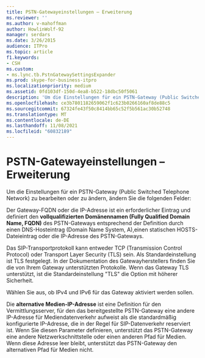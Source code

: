 ```yaml
---
title: PSTN-Gatewayeinstellungen – Erweiterung
ms.reviewer: ''
ms.author: v-mahoffman
author: HowlinWolf-92
manager: serdars
ms.date: 3/26/2015
audience: ITPro
ms.topic: article
f1.keywords:
- CSH
ms.custom:
- ms.lync.tb.PstnGatewaySettingsExpander
ms.prod: skype-for-business-itpro
ms.localizationpriority: medium
ms.assetid: 0fd103df-150d-4ea8-b522-18dbc50f5061
description: 'Um die Einstellungen für ein PSTN-Gateway (Public Switched Telephone Network) zu bearbeiten oder zu ändern, ändern Sie die folgenden Felder:'
ms.openlocfilehash: ce3b7801182659062f1c623b0266160af8de88c5
ms.sourcegitcommit: 67324fe43f50c8414bb65c52f5b561ac30b52748
ms.translationtype: MT
ms.contentlocale: de-DE
ms.lasthandoff: 11/08/2021
ms.locfileid: "60832189"
---
```

# <a name="pstn-gateway-settings-expander"></a>PSTN-Gatewayeinstellungen – Erweiterung
 
Um die Einstellungen für ein PSTN-Gateway (Public Switched Telephone Network) zu bearbeiten oder zu ändern, ändern Sie die folgenden Felder:
  
Der Gateway-FQDN oder die IP-Adresse ist ein erforderlicher Eintrag und definiert den **vollqualifizierten Domänennamen (Fully Qualified Domain Name, FQDN)** des PSTN-Gateways entsprechend der Definition durch einen DNS-Hosteintrag (Domain Name System, A),einen statischen HOSTS-Dateieintrag oder die IP-Adresse des PSTN-Gateways.
  
Das SIP-Transportprotokoll kann entweder TCP (Transmission Control Protocol) oder Transport Layer Security (TLS) sein. Als Standardeinstellung ist TLS festgelegt. In der Dokumentation des Gatewayherstellers finden Sie die von Ihrem Gateway unterstützten Protokolle. Wenn das Gateway TLS unterstützt, ist die Standardeinstellung "TLS" die Option mit höherer Sicherheit.
  
Wählen Sie aus, ob IPv4 und IPv6 für das Gateway aktiviert werden sollen.
  
Die **alternative Medien-IP-Adresse** ist eine Definition für den Vermittlungsserver, für den das bereitgestellte PSTN-Gateway eine andere IP-Adresse für Mediendatenverkehr aufweist als die standardmäßig konfigurierte IP-Adresse, die in der Regel für SIP-Datenverkehr reserviert ist. Wenn Sie diesen Parameter definieren, unterstützt das PSTN-Gateway eine andere Netzwerkschnittstelle oder einen anderen Pfad für Medien. Wenn diese Adresse leer bleibt, unterstützt das PSTN-Gateway den alternativen Pfad für Medien nicht.
  

